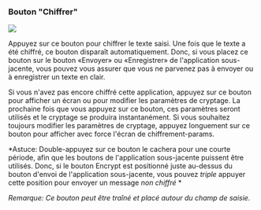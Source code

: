 <a name="button_encrypt"></a>
### Bouton "Chiffrer"
<div class="buttoncircle"><img src="/buttons/ic_lock_black_24dp.png"></img></div>

<a name="button_encrypt_initial"></a>
Appuyez sur ce bouton pour chiffrer le texte saisi. Une fois que le texte a été chiffré, ce bouton disparaît automatiquement. Donc, si vous placez ce bouton sur le bouton «Envoyer» ou «Enregistrer» de l'application sous-jacente, vous pouvez vous assurer que vous ne parvenez pas à envoyer ou à enregistrer un texte en clair.

<a name="button_encrypt_encryptionparamsremembered"></a>
Si vous n'avez pas encore chiffré cette application, appuyez sur ce bouton pour afficher un écran ou pour modifier les paramètres de cryptage. La prochaine fois que vous appuyez sur ce bouton, ces paramètres seront utilisés et le cryptage se produira instantanément.
Si vous souhaitez toujours modifier les paramètres de cryptage, appuyez longuement sur ce bouton pour afficher avec force l'écran de chiffrement-params.

*Astuce: Double-appuyez sur ce bouton le cachera pour une courte période, afin que les boutons de l'application sous-jacente puissent être utilisés.
Donc, si le bouton Encrypt est positionné juste au-dessus du bouton d'envoi de l'application sous-jacente, vous pouvez _triple_ appuyer cette position pour envoyer un message _non chiffré_ *

*Remarque: Ce bouton peut être traîné et placé autour du champ de saisie.*
